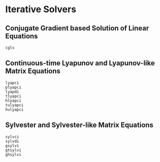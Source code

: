 # Iterative Solvers

## Conjugate Gradient based Solution of Linear Equations

```@docs
cgls
```

## Continuous-time Lyapunov and Lyapunov-like Matrix Equations

```@docs
lyapci
plyapci
lyapdi
tlyapci
hlyapci
tulyapci
hulyapci
```

## Sylvester and Sylvester-like Matrix Equations

```@docs
sylvci
sylvdi
gsylvi
gtsylvi
ghsylvi
```
